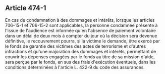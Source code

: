 Article 474-1
----
En cas de condamnation à des dommages et intérêts, lorsque les articles 706-15-1
et 706-15-2 sont applicables, la personne condamnée présente à l'issue de
l'audience est informée qu'en l'absence de paiement volontaire dans un délai de
deux mois à compter du jour où la décision sera devenue définitive, le
recouvrement pourra, si la victime le demande, être exercé par le fonds de
garantie des victimes des actes de terrorisme et d'autres infractions et qu'une
majoration des dommages et intérêts, permettant de couvrir les dépenses engagées
par le fonds au titre de sa mission d'aide, sera perçue par le fonds, en sus des
frais d'exécution éventuels, dans les conditions déterminées à l'article L.
422-9 du code des assurances.
